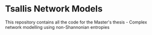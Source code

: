 # Tsallis Network Models
This repository contains all the code for the Master's thesis - Complex network modelling using
non-Shannonian entropies